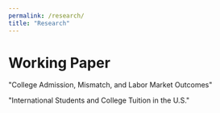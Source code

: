 ```yaml
---
permalink: /research/
title: "Research"
---
```


# Working Paper

"College Admission, Mismatch, and Labor Market Outcomes"


"International Students and College Tuition in the U.S."
